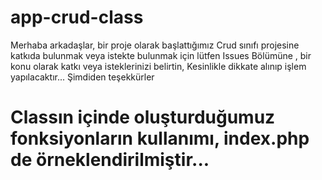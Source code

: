 # app-crud-class
Merhaba arkadaşlar,
bir proje olarak başlattığımız Crud sınıfı projesine katkıda bulunmak veya istekte bulunmak için
lütfen Issues Bölümüne , bir konu olarak katkı veya isteklerinizi belirtin, 
Kesinlikle dikkate alınıp işlem yapılacaktır...
                                                   Şimdiden teşekkürler
# Classın içinde oluşturduğumuz fonksiyonların kullanımı, index.php de örneklendirilmiştir...
